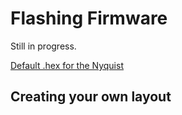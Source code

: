# Flashing Firmware

Still in progress.

[Default .hex for the Nyquist](/assets/nyquist_rev1_default.hex)

## Creating your own layout



